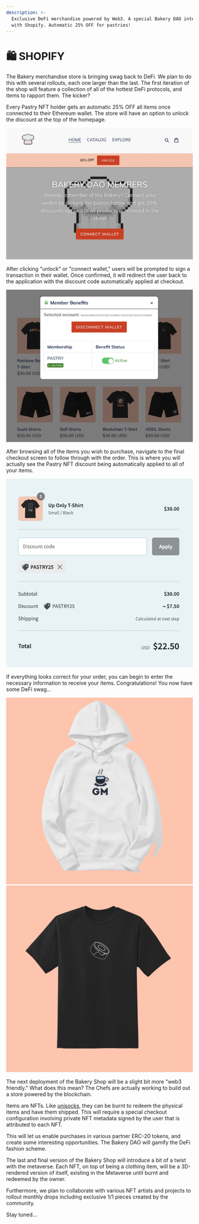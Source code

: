 ```yaml
---
description: >-
  Exclusive DeFi merchandise powered by Web3. A special Bakery DAO integration
  with Shopify. Automatic 25% OFF for pastries!
---
```


# 🛍 SHOPIFY

The Bakery merchandise store is bringing swag back to DeFi. We plan to do this with several rollouts, each one larger than the last. The first iteration of the shop will feature a collection of all of the hottest DeFi protocols, and items to rapport them. The kicker?

Every Pastry NFT holder gets an automatic 25% OFF all items once connected to their Ethereum wallet. The store will have an option to unlock the discount at the top of the homepage.

![Bakery Shop](../../.gitbook/assets/B25BEC94-1892-41EB-9043-E1BE7CBF934F.jpeg)

After clicking "unlock" or "connect wallet," users will be prompted to sign a transaction in their wallet. Once confirmed, it will redirect the user back to the application with the discount code automatically applied at checkout.

![Shopify NFT Membership](../../.gitbook/assets/8EBFF3A4-E724-4D1C-82D2-2346DE302579.jpeg)

After browsing all of the items you wish to purchase, navigate to the final checkout screen to follow through with the order. This is where you will actually see the Pastry NFT discount being automatically applied to all of your items.

![Shopify Checkout](../../.gitbook/assets/5DAE28D7-86B4-4036-A5A7-BBE4CEF125F5.jpeg)

If everything looks correct for your order, you can begin to enter the necessary information to receive your items. Congratulations! You now have some DeFi swag...

![GM Sweatshirt](../../.gitbook/assets/gmm.png) ![Sushi T-Shirt](../../.gitbook/assets/SUSHIOUT-BLK.png)

The next deployment of the Bakery Shop will be a slight bit more "web3 friendly." What does this mean? The Chefs are actually working to build out a store powered by the blockchain.

Items are NFTs. Like [unisocks](https://unisocks.exchange/), they can be burnt to redeem the physical items and have them shipped. This will require a special checkout configuration involving private NFT metadata signed by the user that is attributed to each NFT.

This will let us enable purchases in various partner ERC-20 tokens, and create some interesting opportunities. The Bakery DAO will gamify the DeFi fashion scheme.

The last and final version of the Bakery Shop will introduce a bit of a twist with the metaverse. Each NFT, on top of being a clothing item, will be a 3D-rendered version of itself, existing in the Metaverse until burnt and redeemed by the owner.

Furthermore, we plan to collaborate with various NFT artists and projects to rollout monthly drops including exclusive 1/1 pieces created by the community.

Stay tuned...
